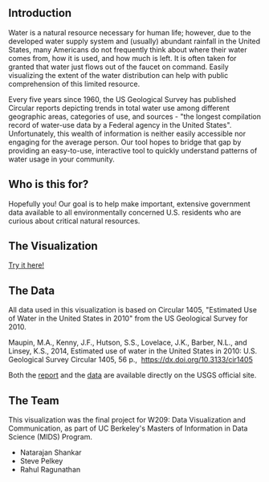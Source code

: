 ## Introduction

Water is a natural resource necessary for human life; however, due to the developed water supply system and (usually) abundant rainfall in the United States, many Americans do not frequently think about where their water comes from, how it is used, and how much is left. It is often taken for granted that water just flows out of the faucet on command. Easily visualizing the extent of the water distribution can help with public comprehension of this limited resource. 

Every five years since 1960, the US Geological Survey has published Circular reports depicting trends in total water use among different geographic areas, categories of use, and sources - "the longest compilation record of water-use data by a Federal agency in the United States". Unfortunately, this wealth of information is neither easily accessible nor engaging for the average person. Our tool hopes to bridge that gap by providing an easy-to-use, interactive tool to quickly understand patterns of water usage in your community.

## Who is this for?

Hopefully you! Our goal is to help make important, extensive government data available to all environmentally concerned U.S. residents who are curious about critical natural resources. 

## The Visualization

[Try it here!](integration2.html)

## The Data 

All data used in this visualization is based on Circular 1405, "Estimated Use of Water in the United States in 2010" from the US Geological Survey for 2010. 

Maupin, M.A., Kenny, J.F., Hutson, S.S., Lovelace, J.K., Barber, N.L., and Linsey, K.S., 2014, Estimated use of water in the United States in 2010: U.S. Geological Survey Circular 1405, 56 p., 
https://dx.doi.org/10.3133/cir1405

Both the [report](https://pubs.usgs.gov/circ/1405/) and the [data](https://water.usgs.gov/watuse/data/2010/) are available directly on the USGS  official site.

## The Team

This visualization was the final project for W209: Data Visualization and Communication, as part of UC Berkeley's Masters of Information in Data Science (MIDS) Program.

* Natarajan Shankar
* Steve Pelkey
* Rahul Ragunathan

